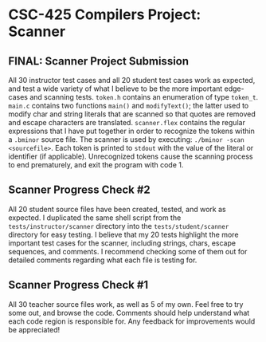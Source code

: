 # CSC-425 Compilers Project: Scanner

## FINAL: Scanner Project Submission
All 30 instructor test cases and all 20 student test cases work as expected, and test a wide variety of what I believe to be the more important edge-cases and scanning tests. `token.h` contains an enumeration of type `token_t`. `main.c` contains two functions `main()` and `modifyText()`; the latter used to modify char and string literals that are scanned so that quotes are removed and escape characters are translated. `scanner.flex` contains the regular expressions that I have put together in order to recognize the tokens within a `.bminor` source file. The scanner is used by executing: `./bminor -scan <sourcefile>`. Each token is printed to `stdout` with the value of the literal or identifier (if applicable). Unrecognized tokens cause the scanning process to end prematurely, and exit the program with code 1.

## Scanner Progress Check #2
All 20 student source files have been created, tested, and work as expected. I duplicated the same shell script from the `tests/instructor/scanner` directory into the `tests/student/scanner` directory for easy testing. I believe that my 20 tests highlight the more important test cases for the scanner, including strings, chars, escape sequences, and comments. I recommend checking some of them out for detailed comments regarding what each file is testing for.

## Scanner Progress Check #1
All 30 teacher source files work, as well as 5 of my own. Feel free to try some out, and browse the code. Comments should help understand what each code region is responsible for. Any feedback for improvements would be appreciated!
